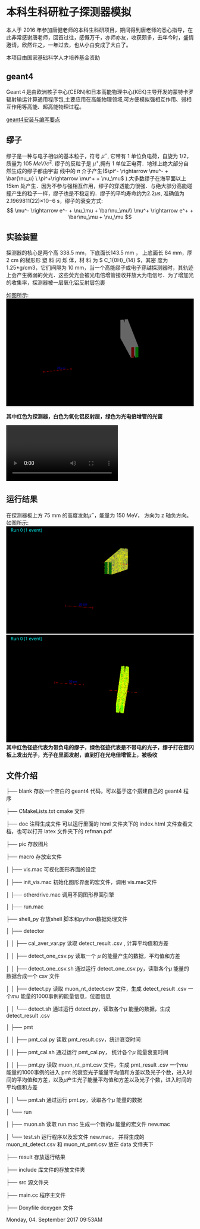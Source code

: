 # 本科生科研粒子探测器模拟
本人于 2016 年参加唐健老师的本科生科研项目，期间得到唐老师的悉心指导，在此非常感谢唐老师，回首过往，感慨万千，亦师亦友，收获颇多，去年今时，盛情邀请，欣然许之，一年过去，也从小白变成了大白了。

本项目由国家基础科学人才培养基金资助
## geant4
Geant４是由欧洲核子中心(CERN)和日本高能物理中心(KEK)主导开发的蒙特卡罗辐射输运计算通用程序包,主要应用在高能物理领域,可方便模拟强相互作用、弱相互作用等高能、超高能物理过程。

[geant4安装与编写要点](doc/geant4.md) 
## 缪子
缪子是一种与电子相似的基本粒子，符号 $\mu^-$, 它带有 1 单位负电荷，自旋为 1/2，质量为 105 $MeV/c^2$. 缪子的反粒子是 $\mu^+$,拥有 1 单位正电荷．地球上绝大部分自然生成的缪子都由宇宙
线中的 $\pi$ 介子产生($\pi^- \rightarrow \mu^- + \bar{\nu_u} \ \pi^+\rightarrow \mu^+ + \nu_\mu$ ).大多数缪子在海平面以上  15km  处产生．因为不参与强相互作用，缪子的穿透能力很强．与绝大部分高能碰撞产生的粒子一样，缪子也是不稳定的．缪子的平均寿命约为$2.2\mu s$, 准确值为 2.1969811(22)×10−6 s，缪子的衰变方式:
$$
\mu^- \rightarrow e^- + \nu_\mu + \bar\nu_\mu\\
\mu^+ \rightarrow e^+ + \bar\nu_\mu + \nu_\mu
$$
## 实验装置
探测器的核心是两个高 338.5 mm，下底面长143.5 mm ， 上底面长 84 mm，厚 2 cm 的梯形形 塑 料 闪 烁 体，材 料 为 $ C_1{0H}_{14} $，其密 度为 1.25*g/cm3，它们间隔为 10 mm，当一个高能缪子或电子穿越探测器时，其轨迹上会产生微弱的荧光．这些荧光会被光电倍增管接收并放大为电信号．为了增加光的收集率，探测器被一层氧化铝反射层包裹

如图所示:
![ muon detector](./result/pic/muondetect.png  "muon detector")

**其中红色为探测器，白色为氧化铝反射层，绿色为光电倍增管的光窗**


<video id="video" controls=""  >
      <source id="mpeg" src="./result/pic/GMovie.mpeg" type="video/mpeg">
</video>
    
## 运行结果
在探测器板上方 75 mm 的高度发射$\mu^-$，能量为 150 MeV， 方向为 z 轴负方向。
如图所示:
![](./result/pic/muon_event1.png)
![](./result/pic/muon_event2.png)
**其中红色径迹代表为带负电的缪子，绿色径迹代表是不带电的光子，缪子打在塑闪板上发出光子，光子在里面发射，直到打在光电倍增管上，被吸收**

## 文件介绍
├── blank 存放一个空白的 geant4 代码，可以基于这个搭建自己的 geant4 程序

├── CMakeLists.txt cmake 文件

├── doc 注释生成文件 可以运行里面的 html 文件夹下的 index.html 文件查看文档，也可以打开 latex 文件夹下的 refman.pdf 

├── pic 存放图片

├── macro 存放宏文件

│   ├── vis.mac 可视化图形界面的设定

│   ├── init_vis.mac 初始化图形界面的宏文件，调用 vis.mac文件

│   ├── otherdrive.mac 调用不同图形界面引擎

│   ├── run.mac

├── shell_py 存放shell 脚本和python数据处理文件

│   ├── detector

│   │   ├── cal_aver_var.py 读取 detect_result .csv , 计算平均值和方差

│   │   ├── detect_one_csv.py 读取一个 $\mu$ 的能量产生的数据，平均值和方差

│   │   ├── detect_one_csv.sh 通过运行 detect_one_csv.py，读取各个$\mu$ 能量的数据合成一个 csv 文件

│   │   ├── detect.py 读取 muon_nt_detect.csv 文件，生成 detect_result .csv  一个$mu$ 能量的1000事例的能量信息，位置信息

│   │   └── detect.sh 通过运行 detect.py，读取各个$\mu$ 能量的数据，生成 detect_result .csv

│   ├── pmt

│   │   ├── pmt_cal.py   读取 pmt_result.csv，统计衰变时间

│   │   ├── pmt_cal.sh  通过运行 pmt_cal.py， 统计各个$\mu$ 能量衰变时间

│   │   ├── pmt.py 读取 muon_nt_pmt.csv 文件，生成 pmt_result .csv  一个$mu$ 能量的1000事例的进入 pmt 的衰变光子能量平均值和方差以及光子个数，进入时间的平均值和方差，以及$\mu$产生光子能量平均值和方差以及光子个数，进入时间的平均值和方差

│   │   └── pmt.sh 通过运行 pmt.py，读取各个$\mu$ 能量的数据

│   └── run

│       ├── muon.sh 读取 run.mac 生成一个新的$\mu$ 能量的宏文件 new.mac 

│       └── test.sh 运行程序以及宏文件 new.mac， 并将生成的 muon_nt_detect.csv 和 muon_nt_pmt.csv 放在 data 文件夹下

├── result 存放运行结果

├── include 库文件的存放文件夹

├── src 源文件夹

├── main.cc 程序主文件

├── Doxyfile doxygen 文件



Monday, 04. September 2017 09:53AM 
